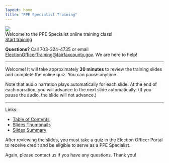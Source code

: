 ```yaml
---
layout: home
title: "PPE Specialist Training"
---
```


<img class="hero-image" src="{{ site.url }}/assets/img/new-eos-2.png">

<div class="homepage-intro">
Welcome to the PPE Specialist online training class!
</div>

<div>
<a class="homepage-button" href="./slides/001">Start training</a>
</div>

**Questions?** Call 703-324-4735 or email ElectionOfficerTraining@fairfaxcounty.gov. We are here to help!

---

Welcome! It will take approximately **30 minutes** to review the training slides and complete the online quiz. You can pause anytime.

Note that audio narration plays automatically for each slide. At the end of each narration, you will advance to the next slide automatically. (If you pause the audio, the slide will not advance.)

---

Links:
* <a href="./toc">Table of Contents</a>
* <a href="./thumbnails">Slides Thumbnails</a>
* <a href="./summary">Slides Summary</a>

After reviewing the slides, you must take a quiz in the Election Officer Portal to receive credit and be eligible to serve as a PPE Specialist.

Again, please contact us if you have any questions. Thank you!